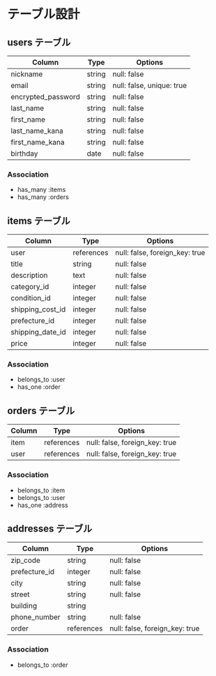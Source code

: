 # テーブル設計

## users テーブル

| Column             | Type   | Options     |
| ------------------ | ------ | ----------- |
| nickname           | string | null: false |
| email              | string | null: false, unique: true |
| encrypted_password | string | null: false |
| last_name          | string | null: false |
| first_name         | string | null: false |
| last_name_kana     | string | null: false |
| first_name_kana    | string | null: false |
| birthday           | date   | null: false |


### Association

- has_many :items
- has_many :orders

## items テーブル

| Column               | Type       | Options     |
| ------------------   | ------     | ----------- |
| user                 | references | null: false, foreign_key: true |
| title                | string     | null: false |
| description          | text       | null: false |
| category_id          | integer    | null: false |
| condition_id         | integer    | null: false |
| shipping_cost_id     | integer    | null: false |
| prefecture_id        | integer    | null: false |
| shipping_date_id     | integer    | null: false |
| price                | integer    | null: false |

### Association

- belongs_to :user
- has_one :order

## orders テーブル

| Column | Type       | Options                        |
| ------ | ---------- | ------------------------------ |
| item   | references | null: false, foreign_key: true |
| user   | references | null: false, foreign_key: true |

### Association

- belongs_to :item
- belongs_to :user
- has_one :address

## addresses テーブル

| Column             | Type   | Options     |
| ------------------ | ------ | ----------- |
| zip_code           | string | null: false |
| prefecture_id      | integer| null: false |
| city               | string | null: false |
| street             | string | null: false |
| building           | string |             |
| phone_number       | string | null: false |
| order              | references | null: false, foreign_key: true |

### Association

- belongs_to :order